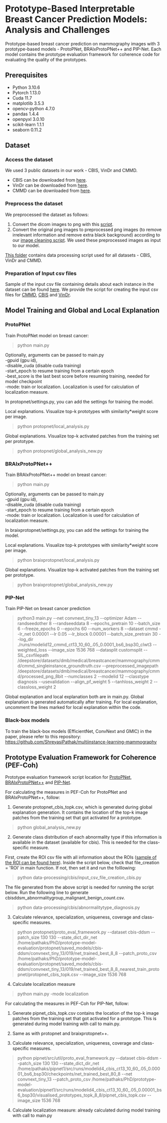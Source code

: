 # Prototype-Based Interpretable Breast Cancer Prediction Models: Analysis and Challenges

Prototype-based breast cancer prediction on mammography images with 3 prototype-based models - ProtoPNet, BRAIxProtoPNet++ and PIP-Net.
Each model contains the prototype evaluation framework for coherence code for evaluating the quality of the prototypes.

## Prerequisites
- Python 3.10.6
- Pytorch 1.13.0
- Cuda 11.7
- matplotlib 3.5.3
- opencv-python 4.7.0
- pandas 1.4.4
- openpyxl 3.0.10
- scikit-learn 1.1.1
- seaborn 0.11.2

## Dataset

### Access the dataset

We used 3 public datasets in our work - CBIS, VinDr and CMMD.

- CBIS can be downloaded from [here](https://wiki.cancerimagingarchive.net/pages/viewpage.action?pageId=22516629).
- VinDr can be downloaded from [here](https://vindr.ai/datasets/mammo).
- CMMD can be downloaded from [here](https://www.cancerimagingarchive.net/collection/cmmd/).

### Preprocess the dataset

We preprocessed the dataset as follows:

1. Convert the dicom images to png with this [script](data-processing/cmmd/dicom_to_png.py). <br/>
2. Convert the original png images to preprocessed png images (to remove irrelevant information and remove extra black background) according to our [image cleaning script](data-processing/cmmd/image_cleaning.py). We used these preprocessed images as input to our model.

[This folder](data-processing) contains data processing script used for all datasets - CBIS, VinDr and CMMD. 

### Preparation of Input csv files

Sample of the input csv file containing details about each instance in the dataset can be found [here](sample-input-csv-file).
We provide the script for creating the input csv files for [CMMD](data-processing/cmmd/utilities.py), [CBIS](data-processing/cbis/input_csv_file_creation_cbis.py) and [VinDr](data-processing/vindr/utilities.py).  

## Model Training and Global and Local Explanation

### ProtoPNet

Train ProtoPNet model on breast cancer:
> python main.py

Optionally, arguments can be passed to main.py <br/>
-gpuid (gpu id), <br/>
-disable_cuda (disable cuda training) <br/>
-start_epoch to resume training from a certain epoch <br/>
-best_score is the last best score before resuming training, needed for model checkpoint <br/>
-mode: train or localization. Localization is used for calculation of localization measure.

In protopnet/settings.py, you can add the settings for training the model.

Local explanations. Visualize top-k prototypes with similarity*weight score per image. 
> python protopnet/local_analysis.py

Global explanations. Visualize top-k activated patches from the training set per prototype.
> python protopnet/global_analysis_new.py

### BRAIxProtoPNet++
Train BRAIxProtoPNet++ model on breast cancer:
> python main.py

Optionally, arguments can be passed to main.py <br/>
-gpuid (gpu id), <br/>
-disable_cuda (disable cuda training) <br/>
-start_epoch to resume training from a certain epoch <br/>
-mode: train or localization. Localization is used for calculation of localization measure.

In braixprotopnet/settings.py, you can add the settings for training the model.

Local explanations. Visualize top-k prototypes with similarity*weight score per image. 
> python braixprotopnet/local_analysis.py

Global explanations. Visualize top-k activated patches from the training set per prototype.
> python braixprotopnet/global_analysis_new.py

### PIP-Net

Train PIP-Net on breast cancer prediction
> python3 main.py --net convnext_tiny_13 --optimizer Adam --randseedother 8 --randseeddata 8 --epochs_pretrain 10 --batch_size 6 --freeze_epochs 0 --epochs 60 --num_workers 8 --dataset cmmd --lr_net 0.00001 --lr 0.05 --lr_block 0.00001 --batch_size_pretrain 30 --log_dir ./runs/modelid12_cmmd_ct13_10_60_.05_0.0001_bs6_bsp30_clwt3 --weighted_loss --image_size 1536 768 --datasplit customsplit --SIL_csvfilepath /deepstore/datasets/dmb/medical/breastcancer/mammography/cmmd/cmmd_singleinstance_groundtruth.csv --preprocessed_imagepath /deepstore/datasets/dmb/medical/breastcancer/mammography/cmmd/processed_png_8bit --numclasses 2 --modelid 12 --classtype diagnosis --usevalidation --align_pf_weight 5 --tanhloss_weight 2 --classloss_weight 2

Global explanation and local explanation both are in main.py. Global explanation is generated automatically after training. For local explanation, uncomment the lines marked for local explanation within the code.

### Black-box models

To train the black-box models (EfficientNet, ConvNext and GMIC) in the paper, please refer to this repository: https://github.com/ShreyasiPathak/multiinstance-learning-mammography

## Prototype Evaluation Framework for Coherence (PEF-Coh)
Prototype evaluation framework script location for [ProtoPNet](protopnet/proto_eval_framework.py), [BRAIxProtoPNet++](braixprotopnet/proto_eval_framework.py) and [PIP-Net](pipnet/src/util/proto_eval_framework.py).

For calculating the measures in PEF-Coh for ProtoPNet and BRAIxProtoPNet++, follow:

1. Generate protopnet_cbis_topk.csv, which is generated during global explanation generation. It contains the location of the top-k image patches from the training set that got activated for a prototype.
> python global_analysis_new.py

2. Generate class distribution of each abnormality type if this information is available in the dataset (available for cbis). This is needed for the class-specific measure.

First, create the ROI csv file with all information about the ROIs ([sample of the ROI can be found here](sample-input-csv-file/cbis/MG_training_files_cbis-ddsm_roi_groundtruth.csv)). Inside the script below, check that file_creation = 'ROI' in main function. If not, then set it and run the folllowing:
> python data-processing/cbis/input_csv_file_creation_cbis.py

The file generated from the above script is needed for running the script below. Run the following line to generate cbisddsm_abnormalitygroup_malignant_benign_count.csv.
> python data-processing/cbis/abnormalitytype_diagnosis.py

3. Calculate relevance, specialization, uniqueness, coverage and class-specific measures.
> python protopnet/proto_eval_framework.py --dataset cbis-ddsm --patch_size 130 130 --state_dict_dir_net /home/pathaks/PhD/prototype-model-evaluation/protopnet/saved_models/cbis-ddsm/convnext_tiny_13/019/net_trained_best_8_8 --patch_proto_csv /home/pathaks/PhD/prototype-model-evaluation/protopnet/saved_models/cbis-ddsm/convnext_tiny_13/019/net_trained_best_8_8_nearest_train_protopnet/protopnet_cbis_topk.csv --image_size 1536 768

4. Calculate localization measure
> python main.py -mode localization

For calculating the measures in PEF-Coh for PIP-Net, follow:

1. Generate pipnet_cbis_topk.csv contains the location of the top-k image patches from the training set that got activated for a prototype. This is generated during model training with call to main.py.

2. Same as with protopnet and braixprotopnet++.

3. Calculate relevance, specialization, uniqueness, coverage and class-specific measures.
> python pipnet/src/util/proto_eval_framework.py --dataset cbis-ddsm --patch_size 130 130 --state_dict_dir_net /home/pathaks/pipnet1/src/runs/modelid4_cbis_ct13_10_60_.05_0.00001_bs6_bsp30/checkpoints/net_trained_best_80_8 --net convnext_tiny_13 --patch_proto_csv /home/pathaks/PhD/prototype-model-evaluation/pipnet1/src/runs/modelid4_cbis_ct13_10_60_.05_0.00001_bs6_bsp30/visualised_prototypes_topk_8_8/pipnet_cbis_topk.csv --image_size 1536 768

4. Calculate localization measure: already calculated during model training with call to main.py

